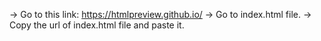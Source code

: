 -> Go to this link: https://htmlpreview.github.io/
-> Go to index.html file.
-> Copy the url of index.html file and paste it.
